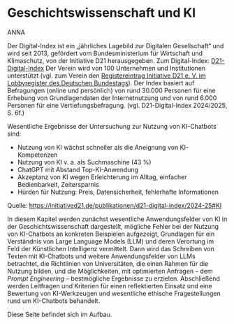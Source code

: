 # Geschichtswissenschaft und KI

ANNA

Der Digital-Index ist ein „jährliches Lagebild zur Digitalen Gesellschaft“ und wird seit 2013, gefördert vom Bundesministerium für Wirtschaft und Klimaschutz, von der Initiative D21 herausgegeben.
Zum Digital-Index: [D21-Digital-Index](https://initiatived21.de/uploads/03_Studien-Publikationen/D21-Digital-Index/2024-25/D21DigitalIndex_2024-2025.pdf)
Der Verein wird von 100 Unternehmen und Institutionen unterstützt (vgl. zum Verein den [Registereintrag Initiative D21 e. V. im Lobbyregister des Deutschen Bundestags](https://www.lobbyregister.bundestag.de/suche/R003404/31867)).
Der Index basiert auf Befragungen (online und persönlich) von rund 30.000 Personen für eine Erhebung von Grundlagendaten der Internetnutzung und von rund 6.000 Personen für eine Vertiefungsbefragung. (vgl. D21-Digital-Index 2024/2025, S. 6f.)

Wesentliche Ergebnisse der Untersuchung zur Nutzung von KI-Chatbots sind:
- Nutzung von KI wächst schneller als die Aneignung von KI-Kompetenzen
- Nutzung von KI v. a. als Suchmaschine (43 %)
- ChatGPT mit Abstand Top-KI-Anwendung
- Akzeptanz von KI wegen Erleichterung im Alltag, einfacher Bedienbarkeit, Zeitersparnis
- Hürden für Nutzung: Preis, Datensicherheit, fehlerhafte Informationen

Quelle: https://initiatived21.de/publikationen/d21-digital-index/2024-25#KI 


In diesem Kapitel werden zunächst wesentliche Anwendungsfelder von KI in der Geschichtswissenschaft dargestellt, mögliche Fehler bei der Nutzung von KI-Chatbots an konkreten Beispielen aufgezeigt, Grundlagen für ein Verständnis von Large Language Models (LLM) und deren Verortung im Feld der Künstlichen Intelligenz vermittelt.
Dann wird das Schreiben von Texten mit KI-Chatbots und weitere Anwendungsfelder von LLMs betrachtet, die Richtlinien von Universitäten, die einen Rahmen für die Nutzung bilden, und die Möglichkeiten, mit optimierten Anfragen – dem *Prompt Engineering* – bestmögliche Ergebnisse zu erzielen. 
Abschließend werden Leitfragen und Kriterien für einen reflektierten Einsatz und eine Bewertung von KI-Werkzeugen und wesentliche ethische Fragestellungen rund um KI-Chatbots behandelt.

Diese Seite befindet sich im Aufbau.